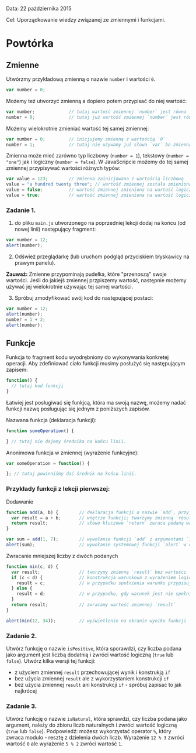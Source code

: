 Data: 22 pażdziernika 2015

Cel: Uporządkowanie wiedzy związanej ze zmiennymi i funkcjami.

# Powtórka
## Zmienne

Utwórzmy przykładową zmienną o nazwie `number` i wartości `0`.
```javascript
var number = 0;
```
Możemy też utworzyć zmienną a dopiero potem przypisać do niej wartość:
```javascript
var number;             // tutaj wartość zmiennej `number` jest równa `undefined`
number = 0;             // tutaj już wartość zmiennej `number` jest równa `0` (liczba zero)
```

Możemy wielokrotnie zmieniać wartość tej samej zmiennej:
```javascript
var number = 0;         // inicjujemy zmienną z wartością `0`
number = 1;             // tutaj nie używamy już słowa `var` bo zmienna została już wcześniej utworzona 
```

Zmienna może mieć zarówno typ liczbowy (`number = 1`), tekstowy (`number = "one"`) jak i logiczny (`number = false`). W JavaScripcie możemy do tej samej zmiennej przypisywać wartości różnych typów:
```javascript
var value = 123;        // zmienna zainicjowana z wartością liczbową
value = "a hundred twenty three"; // wartość zmiennej została zmieniona na typ tekstowy
value = false;          // wartość zmiennej zmieniona na wartość logiczną "fałsz"
value = true;           // wartość zmiennej zmieniona na wartość logiczną "prawda"
```

### Zadanie 1.

1. do pliku `main.js` utworzonego na poprzedniej lekcji dodaj na końcu (od nowej linii) następujący fragment:
  
  ```javascript
  var number = 12;
  alert(number);
  ```
2. Odśwież przeglądarkę (lub uruchom podgląd przyciskiem błyskawicy na prawym panelu).

  **Zauważ:** Zmienne przypominają pudełka, które "przenoszą" swoje wartości. Jeśli do jakiejś zmiennej przpiszemy wartość, następnie możemy używać jej wielokrotnie używając tej samej wartości.

3. Spróbuj zmodyfikować swój kod do następującej postaci:
  
  ```javascript
  var number = 12;
  alert(number);
  number = 1 + 2;
  alert(number);
```

## Funkcje

Funkcja to fragment kodu wyodrębniony do wykonywania konkretej operacji. Aby zdefiniować ciało funkcji musimy posłużyć się następującym zapisem:

```javascript
function() {
  // tutaj kod funkcji
}
```

Łatwiej jest posługiwać się funkjcą, która ma swoją nazwę, możemy nadać funkcji nazwę posługując się jednym z poniższych zapisów.

Nazwana funkcja (deklaracja funkcji):
```javascript
function someOperation() {

} // tutaj nie dajemy średnika na końcu linii.
```

Anonimowa funkcja w zmiennej (wyrażenie funkcyjne):
```javascript
var someOperation = function() {

}; // tutaj powinniśmy dać średnik na końcu linii.
```

### Przykłady funkcji z lekcji pierwszej:

Dodawanie

```javascript
function add(a, b) {        // deklaracja funkcji o nazwie `add`, przyjmującej argumenty `a` i `b`.
  var result = a + b;       // wnętrze funkcji; tworzymy zmienną `result`, której wartość ustawiamy na wynik dodawania
  return result;            // słowo kluczowe `return` zwraca podaną wartość.
}

var sum = add(1, 7);        // wywołanie funkcji `add` z argumentami `1` i `7`.
alert(sum);                 // wywołanie systemowej funkcji `alert` w celu wyświetlenia wartości zmiennej `sum`
```

Zwracanie mniejszej liczby z dwóch podanych

```javascript
function min(c, d) {
  var result;               // tworzymy zmienną `result` bez wartości
  if (c < d) {              // konstrukcja warunkowa z wyrażeniem logicznym
    result = c;             // w przypadku spełnienia warunku przypisujemy wartość argumentu `c` do zmiennej
  } else {
    result = d;             // w przypadku, gdy warunek jest nie spełniony przypisujemy wartość argmentu `d` do zmiennej
  }
  return result;            // zwracamy wartość zmiennej `result`
}

alert(min(12, 34));         // wyświetlenie na ekranie wyniku funkcji `min` bez przypisywania go do zmiennej.
```

### Zadanie 2.

Utwórz funkcję o nazwie `isPositive`, która sporawdzi, czy liczba podana jako argument jest liczbą dodatnią i zwróci wartość logiczną (`true` lub `false`). Utwórz kilka wersji tej funkcji:
  - z użyciem zmiennej `result` przechowującej wynik i konstrukją `if`
  - bez użycia zmiennej `result` ale z wykorzystaniem konstrukcji `if`
  - bez użycia zmiennej `result` ani konstrukcji `if` - spróbuj zapisać to jak najkrócej

### Zadanie 3.

Utwórz funkcję o nazwie `isNatural`, która sprawdzi, czy liczba podana jako argument, należy do zbioru liczb naturalnych i zwróci wartość logiczną (`true` lub `false`). Podpowiedź: możesz wykorzystać operator `%`, który zwraca modulo - resztę z dzielenia dwóch liczb. Wyrażenie `12 % 3` zwróci wartość `0` ale wyrażenie `5 % 2` zwróci wartość `1`. 

